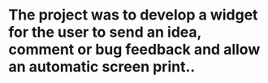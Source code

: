 # The project was to develop a widget for the user to send an idea, comment or bug feedback and allow an automatic screen print..
